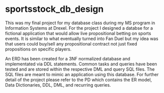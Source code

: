 # sportsstock_db_design

This was my final project for my database class during my MS program in Information Systems at Drexel.  For the project I designed a databse for a fictional application that would allow live propositional betting on sports events.  It is similar to what eventually turned into Fan Duel but my idea was that users could buy/sell any propositional contract not just fixed propositions on specific players.  

An ERD has been created for a 3NF normalized database and implementated via DDL statements.  Common tasks and queries have been tested and are stored within the respective DML and query SQL files.  The SQL files are meant to mimic an application using this database.  For further detail of the project please refer to the PD which contains the ER model, Data Dictionaries, DDL, DML, and recurring queries.  
